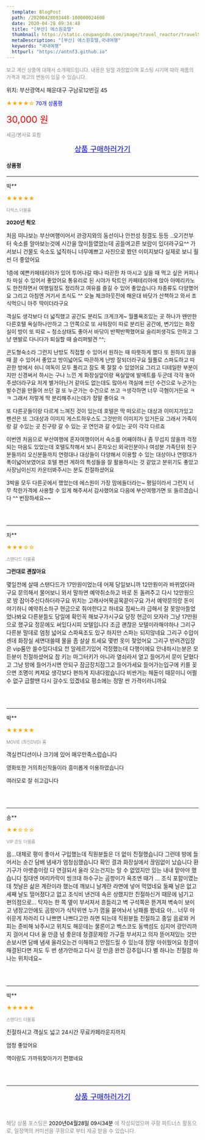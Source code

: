 ```yaml
---
  template: BlogPost
  path: /20200428093448-100000024600
  date: 2020-04-28 09:34:48
  title: "[부산] 에스원호텔"
  thumbnail: https://static.coupangcdn.com/image/travel_reactor/travelSeller/hotel/A00199874/d0866cef-094b-40e0-a22b-fac1eedad4a6.png
  metaDescription: "[부산] 에스원호텔,국내여행"
  keywords: "국내여행"
  httpurl: "https://antnf3.github.io"
---
```

  
<span style="color: #888;font-size:0.8rem">보고 계신 상품에 대해서 소개해드립니다.
내용은 일절 과장없으며 포스팅 시기에 따라 제품의 가격과 재고의 변동이 있을 수 있습니다.</span>
  
<span style="font-size: 0.9rem;">위치: 부산광역시 해운대구 구남로12번길 45 </span>
  
<span style="color: orange;">★★★★☆</span> <span style="color: blue;font-size: 0.85rem;">70개 상품평</span>
  
<span style="color: red;font-size: 1.5rem;">30,000 원</span>
  
<span style="color: #888;font-size:0.8rem">세금/봉사료 포함</span>





<p align="center"><a href="http://me2.do/GQKi44eQ" style="font-size: 1.2rem; color: blue;">상품 구매하러가기</a></p>

#### 상품평
  
---
  
박**
    
<span style="color: orange;">★★★★★</span>
    
<span style="color: #888;font-size:0.7rem">디럭스 더블룸</span>
    
<span style="font-size:0.85rem">**2020년 쵝오**</span>
    
<span style="font-size: 0.9rem;">처음 떠나보는 부산여행이어서 관광지와의 동선이나 안전성 청결도 등등 ..오기전부터 숙소를 알아보는것에 시간을 많이들였었는데 공들여고른 보람이 있더라구요^^ 가서보니 건물도 숙소도 넓직하니 너무예쁘고 사진으로 봤던 이미지보다 실제로 보니 훨씬 더 좋았어요

1층에 예쁜카페테리아가 있어 투어나갈 때나 따끈한 차 마시고 싶을 때 먹고 싶은 커피나 차 마실 수 있어서 좋았어요 통유리로 된 시야가 탁트인 카페테리아에 앉아 아메리카노도 한잔하면서 여행일정도 정리하고 여유를 즐길 수 있어 좋았습니다 차종류도 다양했어요 그리고 아침엔 거기서 조식도 ^^ 오늘 체크아웃전에 해운대 바닷가 산책하고 와서 조식먹으니 아주 딱이더라구요

객실도 생각보다 더 넓직했고 공간도 분리도 크게크게~ 월풀욕조있는 곳 하나가 왠만한 다른호텔 욕실하나만하고 그 안쪽으로 또 샤워장이 따로 분리된 공간에, 변기있는 화장실이 방이 또 따로 ~ 청소상태도 좋아서 바닦이 반짝반짝했어요 슬리퍼생각도 안하고 그냥 맨발로 다니다가 퇴실할 때 슬리퍼발견 ^^;

콘도형숙소라 그런지 난방도 직접할 수 있어서 원하는 때 따뜻하게 했다 또 원하지 않을 때 끌 수 있어서 좋았고 방이넓어도 따끈하게 난방 잘되더라구요 월풀로 스파도하고 따끈한 방에서 쉬니 여독이 모두 풀리고 잠도 푹 잘잘 수 있었어요 그리고 디테일한 부분이지만 신경써서 하시는 구나 느낀 게 화장실앞이랑 욕실앞에 발매트를 두군데 각각 놓아주셨더라구요 저게 별거아닌거 같아도 없는데도 많아서 객실에 쓰던 수건으로 누군가는 발수건을 만들어 쓰던 걸 또 누군가는 수건으로 쓰고 ㅋ생각하면 너무 극혐이거든요 ㅋㅋ 그래서 저렇게 딱 분리해주시는데가 정말 좋아요 ㅋ

또 다른곳들이랑 다르게 느껴진 것이 있는데 호텔은 딱 떠오르는 대상과 이미지가있고 펜션은 또 그대상과 이미지 게스트하우스도 그것만의 이미지가 있거든요 그래서 가족이랑 갈 수있는 곳 친구랑 갈 수 있는 곳 연인과 갈 수있는 곳이 각각 다르죠

이번엔 처음으로 부산여행에 혼자여행이어서 숙소를 어째야하나 좀 무섭지 않을까 걱정되는 마음도 있었는데 호텔도착해서 보니 혼자오신 외국인분이나 여성분 가족단위 친구분들끼리 오신분들까지 연령대나 대상들이 다양해서 이용할 수 있는 대상이나 연령대가 폭이넓어보였어요 호텔 펜션 게하의 특성들을 잘 활용하시는 것 같았고 분위기도 좋았고 사장님이신지 카운터봐주시는 분도 친절하셨어요

3박을 모두 다른곳에서 했었는데 에스원이 가장 맘에들더라는~ 평일이라서 그런지 너무 착한가격에 사용할 수 있게 해주셔서 감사했어요 다음에 부산여행가면 또 들르겠습니다 ^^
번장하세요~~</span>
    
<br>
<br>

---
  
차**
    
<span style="color: orange;">★★★☆☆</span>
    
<span style="color: #888;font-size:0.7rem">스탠다드 더블룸</span>
    
<span style="font-size:0.85rem">**그런대로 괜찮아요**</span>
    
<span style="font-size: 0.9rem;">몇일전에 살때 스탠다드가 17만원이었는데 어제 당일보니까 12만원이라 바뀌었더라구요 문의해서 물어보니 와서 말하면 예약취소하고 바로 돈 돌려주고 다시 12만원으로 방 잡아주신다하더라구요 위치는 고래사어묵골목끝이구요 가서 예약문의랑 돈이야기하니 예약취소하구 현금으로 줘야한다고 하네요 짐싸느라 급해서 잘 못알아들었었나봐요 다른분들도 당일에 확인꼭 해보구가시구요 당장 현금이 모자라 그냥 17만원으로 했구요 정문에도 써있다시피 모텔입니다 조금 괜찮은 모텔이라해야하나 그리구 다른분 말데로 엄청 넓어요 스파욕조도 있구 하지만 스파는 되지않네요 그리구 수압이센데 화장실 세면대쓸때 물을 좀 살살 트세요 몇번 옷이 젖었어요 그리구 반려견입장은 vip룸만 쓸수있다네요 전 알레르기있어 걱정했는데 다행이에요 안내하시는분은 모든분이 친절하셨어요 참 키는 마그터키가 아니라 열쇠라서 열고 들어가서 문이 닫혔다고 그냥 방에 들어가시면 안되구 잠금장치잠그고 들어가세요 들어가는입구에 키를 꽂으면 조명이 켜져요 생각보다  편하게 지내다왔습니다 비싼거는 해돋이 때문이니 어쩔수 없구 급할땐 다시 갈수도 있겠네요 평소에는 정말 싼 가격이라니까요</span>
    
<br>
<br>

---
  
박**
    
<span style="color: orange;">★★★★★</span>
    
<span style="color: #888;font-size:0.7rem">MOVIE (최신DVD) 룸</span>
    

    
<span style="font-size: 0.9rem;">객실컨디션이나 크기에 있어 매우만족스럽습니다

영화또한 거의최신작들이라 흥미롭게 이용하였습니다 

여러모로 잘 쉬고갑니다</span>
    
<br>
<br>

---
  
송**
    
<span style="color: orange;">★★☆☆☆</span>
    
<span style="color: #888;font-size:0.7rem">VIP 콘도 더블룸</span>
    

    
<span style="font-size: 0.9rem;">음...대체로 평이 좋아서 구입했는데 직원분들은 더 없이 친절했습니다
그런데 방에 들어서는 순간 담배 냄새가 엄청심했습니다 확인 결과 화장실에서 끊임없이 났습니다 환기구가  아랫층이랑 다 연걸되서 올라 오는건지는 알 수 없었지만 있는 내내 맡아야 했습니다 침대엔 머리카락이 씽크대 하수구는 곰팡이가 욕조엔 때가 ... 조식 포함이였는데 첫날은 삶은 계란이라 했는데 깨보니 날계란 라면에 넣어 먹었네요 둘째 날은 없고 세째 날도 떨어졌다고 없고 조식비 낸건데 속은 상했지만 친절하신거 때문에 넘기고 편의점으로... 탁자는 한 쪽 옆이 부서져서 흔들리고  벽 구석쪽은 뜯겨져 벽속이 보이고  냉장고안에도 곰팡이가 식탁위엔 누가 껌을 붙여놔서 낭패를 봤네요 아... 너무 아쉬운게 차라리 다 나쁘면 나쁘다고만 하면 되는데  직원분들 친절하고 종일 음료와 커피는 준비해 놔주시고 위치도 해운데는 물론이고 벡스코도 동백섬도 심지어 광안리까지 걸어서 다녀 올 만큼  넘 좋은데 청결문제랑 가구들 부서지고 의자  뜯어져있는 것만 손보시면 담배 냄새 올라오는건 이해하고 만점드릴 수 있는데 정말 아쉬웠어요 청결이 해결된다면 저도 두 번 생가안하고 다시 갈 만큼 완전 강추입니다 별 하나는 친절함 하나는 위치네요~</span>
    
<br>
<br>

---
  
박**
    
<span style="color: orange;">★★★★★</span>
    
<span style="color: #888;font-size:0.7rem">스탠다드 더블룸</span>
    

    
<span style="font-size: 0.9rem;">친절하시고 객실도 넓고 24시간 무료카페라운지까지

엄청 좋았어요 

역이랑도 가까워찾아가기 편했네요</span>
    
<br>
<br>


  
---
  
<p align="center"><a href="http://me2.do/GQKi44eQ" style="font-size: 1.2rem; color: blue;">상품 구매하러가기</a></p>
  
<br>
  
<span style="font-size: 0.85rem; color: #888;">해당 상품 포스팅은 <span style="color: #000;"> 2020년04월28일 09시34분 </span> 에 작성되었으며 쿠팡 파트너스 활동으로, 일정액의 커미션을 쿠팡으로 부터 제공 받을 수 있습니다.</span>